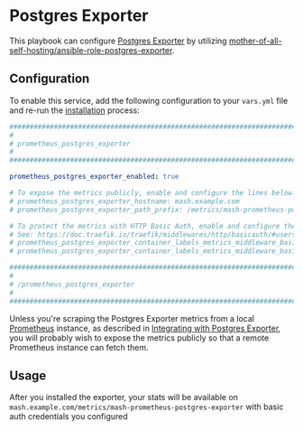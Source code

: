# Postgres Exporter

This playbook can configure [Postgres Exporter](https://github.com/prometheus-community/postgres_exporter) by utilizing [mother-of-all-self-hosting/ansible-role-postgres-exporter](https://github.com/mother-of-all-self-hosting/ansible-role-prometheus-postgres-exporter.git).


## Configuration

To enable this service, add the following configuration to your `vars.yml` file and re-run the [installation](../installing.md) process:

```yaml
########################################################################
#                                                                      #
# prometheus_postgres_exporter                                         #
#                                                                      #
########################################################################

prometheus_postgres_exporter_enabled: true

# To expose the metrics publicly, enable and configure the lines below:
# prometheus_postgres_exporter_hostname: mash.example.com
# prometheus_postgres_exporter_path_prefix: /metrics/mash-prometheus-postgres-exporter

# To protect the metrics with HTTP Basic Auth, enable and configure the lines below.
# See: https://doc.traefik.io/traefik/middlewares/http/basicauth/#users
# prometheus_postgres_exporter_container_labels_metrics_middleware_basic_auth_enabled: true
# prometheus_postgres_exporter_container_labels_metrics_middleware_basic_auth_users: ''

########################################################################
#                                                                      #
# /prometheus_postgres_exporter                                        #
#                                                                      #
########################################################################
```

Unless you're scraping the Postgres Exporter metrics from a local [Prometheus](prometheus.md) instance, as described in [Integrating with Postgres Exporter](prometheus.md#integrating-with-postgres-exporter), you will probably wish to expose the metrics publicly so that a remote Prometheus instance can fetch them.

## Usage

After you installed the exporter, your stats will be available on `mash.example.com/metrics/mash-prometheus-postgres-exporter` with basic auth credentials you configured

